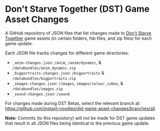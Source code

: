 # Don't Starve Together (DST) Game Asset Changes
A GitHub repository of JSON files that list changes made to [Don't Starve Together](https://store.steampowered.com/app/322330/Dont_Starve_Together/) game assets (in certain folders, fsb files, and zip files) for each game update.

Each JSON file tracks changes for different game directories:
- `_anim-changes.json`: `/anim`, `/anim/dynamic`, & `/databundles/anim_dynamic.zip`
- `_bigportraits-changes.json`: `/bigportraits` & `/databundles/bigportraits.zip`
- `_images-changes.json`: `/images`, `images/colour_cubes`, & `/databundles/images.zip`
- `_sound-changes.json`: `/sound`

For changes made during DST Betas, select the relevant branch at: https://github.com/instant-noodles/dst-game-asset-changes/branches/all

**Note:** Commits (to this repository) will not be made for DST game updates that result in all JSON files being identical to the previous game update.
